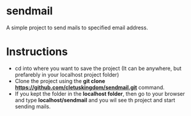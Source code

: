 # sendmail
A simple project to send mails to specified email address.

# Instructions
* cd into where you want to save the project (It can be anywhere, but prefarebly in your localhost project folder)
* Clone the project using the **git clone https://github.com/cletuskingdom/sendmail.git** command.
* If you kept the folder in the **localhost folder**, then go to your browser and type **localhost/sendmail** and you wil see th project and start sending mails.